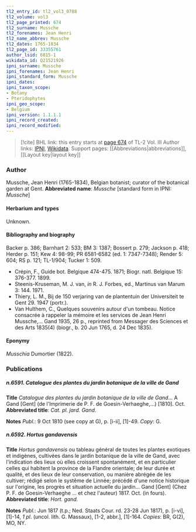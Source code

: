```yaml
---
tl2_entry_id: tl2_vol3_0788
tl2_volume: vol3
tl2_page_printed: 674
tl2_surname: Mussche
tl2_forenames: Jean Henri
tl2_name_abbrev: Mussche
tl2_dates: 1765-1834
tl2_page_id: 33355761
author_lsid: 6815-1
wikidata_id: Q21521926
ipni_surname: Mussche
ipni_forenames: Jean Henri
ipni_standard_form: Mussche
ipni_dates: 
ipni_taxon_scope: 
- Botany
- Pteridophytes
ipni_geo_scope: 
- Belgium
ipni_version: 1.1.1.1
ipni_record_created: 
ipni_record_modified:
---
```


> [!cite] BHL link: this entry starts at [page 674](https://www.biodiversitylibrary.org/page/33355761) of TL-2 Vol. III
> Author links: [IPNI](https://www.ipni.org/a/6815-1), [Wikidata](https://www.wikidata.org/wiki/Q21521926). Support pages: [[Abbreviations|abbreviations]], [[Layout key|layout key]]

### Author

Mussche, Jean Henri (1765-1834), Belgian botanist; curator of the botanical garden at Gent. 
**Abbreviated name**: *Mussche* \[standard form in IPNI: *Mussche*\]

#### Herbarium and types

Unknown.

#### Bibliography and biography

Backer p. 386; Barnhart 2: 533; BM 3: 1387; Bossert p. 279; Jackson p. 418; Herder p. 151; Kew 4: 98-99; PR 6581-6582 (ed. 1: 7347-7348); Render 5: 604; RS p. 121; TL-1/904; Tucker 1: 509.
- Crépin, F., Guide bot. Belgique 474-475. 1871; Biogr. natl. Belgique 15: 376-377. 1899.
- Steenis-Kruseman, M. J. van, *in* R. J. Forbes, ed., Martinus van Marum 3: 144. 1971.
- Thiery, L. M., Bij de 150 verjaring van de plantentuin der Universiteit te Gent 29. 1947 (portr.).
- Van Hulthem, C., Quelques souvenirs autour d'un tombeau. Notice consacrée à rappeler la mémoire et les services de Jean Henri Mussche,... Gand 1935, 26 p., reprinted from Messager des Sciences et des Arts 1835(4) (biogr., b. 20 Jun 1765, d. 24 Dec 1835).

#### Eponymy

*Musschia* Dumortier (1822).

### Publications

##### n.6591. Catalogue des plantes du jardin botanique de la ville de Gand

**Title**
*Catalogue des plantes du jardin botanique de la ville de Gand*... A Gand \[Gent\] (de l'Imprimerie de P. F. de Goesin-Verhaeghe,...) \[1810\]. Oct.
**Abbreviated title**: *Cat. pl. jard. Gand*.

**Notes**
*Publ*.: 9 Oct 1810 (see copy at G), p. \[i-ii\], \[1\]-49. *Copy*: G.

##### n.6592. Hortus gandavensis

**Title**
*Hortus gandavensis* ou tableau général de toutes les plantes exotiques et indigènes, cultivées dans le jardin botanique de la ville de Gand, avec l'indication des lieux où elles croissent spontanément, et en particulier celles qui habitent la province de la Flandre orientale; de leur durée et qualité, et des lieux de leur conservation, ou manière abrégée de les cultiver; rédigé selon le systême de Linnée; précédé d'une notice historique sur l'origine, les progrès et situation actuelle du jardin... Gand \[Gent\] (Chez P. F. de Goesin-Verhaeghe ... et chez l'auteur) 1817. Oct. (in fours).
**Abbreviated title**: *Hort. gand.*

**Notes**
*Publ*.: Jun 1817 (t.p.; Ned. Staats Cour. rd. 23-28 Jun 1817), p. \[i-vi\], \[1\]-14, *1 pl*. (uncol. lith. G. Massaux), \[1-2, abbr.\], \[1\]-164. *Copies*: BR, G(2), MO, NY.

